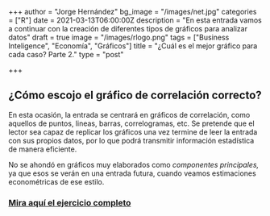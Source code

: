 +++
author = "Jorge Hernández"
bg_image = "/images/net.jpg"
categories = ["R"]
date = 2021-03-13T06:00:00Z
description = "En esta entrada vamos a continuar con la creación de diferentes tipos de gráficos para analizar datos"
draft = true
image = "/images/rlogo.png"
tags = ["Business Inteligence", "Economía", "Gráficos"]
title = "¿Cuál es el mejor gráfico para cada caso? Parte 2."
type = "post"

+++
## ¿Cómo escojo el gráfico de correlación correcto?

En esta ocasión, la entrada se centrará en gráficos de correlación, como aquellos de puntos, lineas, barras, correlogramas, etc. Se pretende que el lector sea capaz de replicar los gráficos una vez termine de leer la entrada con sus propios datos, por lo que podrá transmitir información estadística de manera eficiente.

No se ahondó en gráficos muy elaborados como _componentes principales,_ ya que esos se verán en una entrada futura, cuando veamos estimaciones econométricas de ese estilo.

### [Mira aquí el ejercicio completo](https://bookdown.org/eljorgehdz/mejorgraficoparte2/ "graficos2")